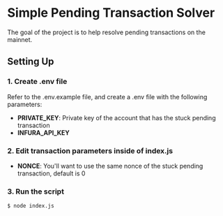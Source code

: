 # Simple Pending Transaction Solver
The goal of the project is to help resolve pending transactions on the mainnet.

## Setting Up
### 1. Create .env file
Refer to the .env.example file, and create a .env file with the following parameters:

- **PRIVATE_KEY**: Private key of the account that has the stuck pending transaction
- **INFURA_API_KEY**

### 2. Edit transaction parameters inside of index.js
- **NONCE**: You'll want to use the same nonce of the stuck pending transaction, default is 0 

### 3. Run the script
`$ node index.js`